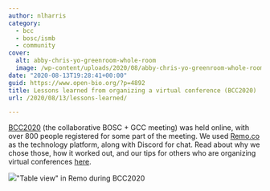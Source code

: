 ```yaml
---
author: nlharris
category:
  - bcc
  - bosc/ismb
  - community
cover:
  alt: abby-chris-yo-greenroom-whole-room
  image: /wp-content/uploads/2020/08/abby-chris-yo-greenroom-whole-room.png
date: "2020-08-13T19:28:41+00:00"
guid: https://www.open-bio.org/?p=4892
title: Lessons learned from organizing a virtual conference (BCC2020)
url: /2020/08/13/lessons-learned/

---
```

[BCC2020](http://bcc2020.github.io/) (the collaborative BOSC + GCC meeting) was held online, with over 800 people registered for some part of the meeting. We used [Remo.co](http://remo.co/) as the technology platform, along with Discord for chat. Read about why we chose those, how it worked out, and our tips for others who are organizing virtual conferences [here](https://bcc2020.github.io/blog/lessons-learnt).

![](/wp-content/uploads/2020/08/abby-chris-yo-greenroom-whole-room-1024x638.png)"Table view" in Remo during BCC2020
